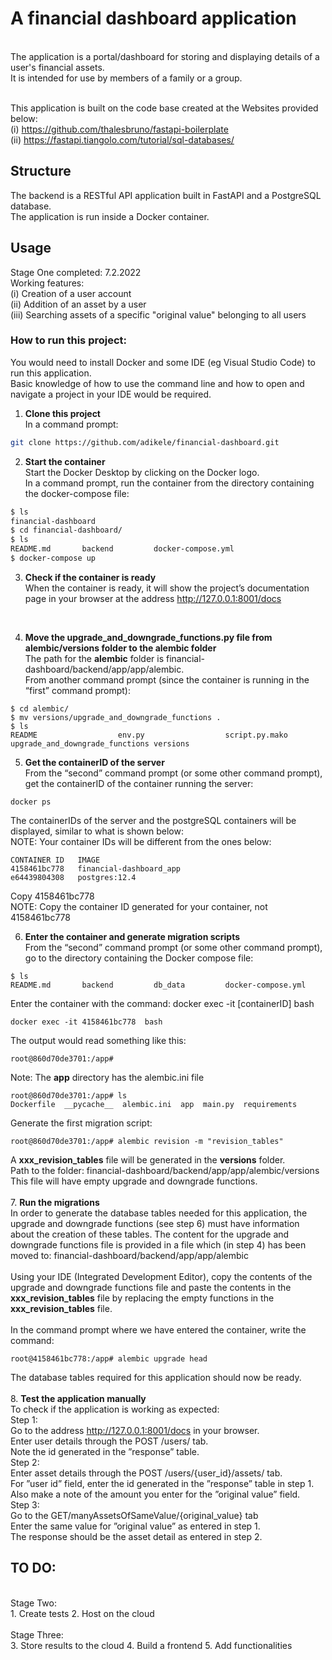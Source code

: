# A financial dashboard application
<br /> The application is a portal/dashboard for storing and displaying details of a user's financial assets. 
<br /> It is intended for use by members of a family or a group.

<br /> This application is built on the code base created at the Websites provided below:
<br /> (i) https://github.com/thalesbruno/fastapi-boilerplate
<br /> (ii) https://fastapi.tiangolo.com/tutorial/sql-databases/

## Structure
The backend is a RESTful API application built in FastAPI and a PostgreSQL database.
<br /> The application is run inside a Docker container.

## Usage
Stage One completed: 7.2.2022
<br /> Working features: 
<br /> (i) Creation of a user account
<br /> (ii) Addition of an asset by a user
<br /> (iii) Searching assets of a specific "original value" belonging to all users 


### How to run this project:
You would need to install Docker and some IDE (eg Visual Studio Code) to run this application.
<br /> Basic knowledge of how to use the command line and how to open and navigate a project in your IDE would be required. 
<br /> 
1. **Clone this project**
<br /> In a command prompt:
```bash
git clone https://github.com/adikele/financial-dashboard.git
```

2. **Start the container**
<br /> Start the Docker Desktop by clicking on the Docker logo.
<br /> In a command prompt, run the container from the directory containing the docker-compose file: 
```bash
$ ls
financial-dashboard
$ cd financial-dashboard/
$ ls 
README.md		backend			docker-compose.yml
$ docker-compose up
```

3. **Check if the container is ready**
<br /> When the container is ready, it will show the project’s documentation page in your browser at the address http://127.0.0.1:8001/docs
<br /> 

4. **Move the upgrade_and_downgrade_functions.py file from alembic/versions folder to the alembic folder**
<br /> The path for the **alembic** folder is financial-dashboard/backend/app/app/alembic.
<br /> From another command prompt (since the container is running in the “first” command prompt):
```
$ cd alembic/
$ mv versions/upgrade_and_downgrade_functions .
$ ls
README					env.py					script.py.mako				upgrade_and_downgrade_functions	versions
```

5. **Get the containerID of the server**
<br /> From the “second” command prompt (or some other command prompt), get the containerID of the container running the server:
```
docker ps 
```
The containerIDs of the server and the postgreSQL containers will be displayed, similar to what is shown below:
<br /> NOTE: Your container IDs will be different from the ones below:
```
CONTAINER ID   IMAGE                     
4158461bc778   financial-dashboard_app   
e64439804308   postgres:12.4             
```
Copy 4158461bc778
<br /> NOTE: Copy the container ID generated for your container, not 4158461bc778
<br /> 

6. **Enter the container and generate migration scripts**
<br /> From the “second” command prompt (or some other command prompt), go to the directory containing the Docker compose file:
 ```
$ ls
README.md		backend			db_data			docker-compose.yml
```
Enter the container with the command: docker exec -it [containerID] bash
```
docker exec -it 4158461bc778  bash
```
The output would read something like this:
```
root@860d70de3701:/app# 
```
Note: The **app** directory has the alembic.ini file
```
root@860d70de3701:/app# ls
Dockerfile  __pycache__  alembic.ini  app  main.py  requirements
```
Generate the first migration script:
```
root@860d70de3701:/app# alembic revision -m "revision_tables"
```
A **xxx_revision_tables** file will be generated in the **versions** folder. 
<br /> Path to the folder: financial-dashboard/backend/app/app/alembic/versions
<br /> This file will have empty upgrade and downgrade functions. 
<br /> 
<br /> 
7. **Run the migrations**
<br /> In order to generate the database tables needed for this application, the upgrade and downgrade functions (see step 6) must have information about the creation of these tables. The content for the upgrade and downgrade functions file is provided in a file which (in step 4) has been moved to: financial-dashboard/backend/app/app/alembic
<br /> <br /> Using your IDE (Integrated Development Editor), copy the contents of the upgrade and downgrade functions file and paste the contents in the **xxx_revision_tables** file by replacing the empty functions in the **xxx_revision_tables** file.
<br />  <br /> In the command prompt where we have entered the container, write the command:
```
root@4158461bc778:/app# alembic upgrade head
```
The database tables required for this application should now be ready.
<br /> 
<br /> 
8. **Test the application manually**
<br /> To check if the application is working as expected:
<br /> Step 1: 
<br /> Go to the address http://127.0.0.1:8001/docs in your browser.
<br /> Enter user details through the POST /users/ tab.
<br /> Note the id generated in the ”response” table.
<br /> Step 2: 
<br /> Enter asset details through the POST /users/{user_id}/assets/ tab.
<br /> For ”user id” field, enter the id generated in the ”response” table in step 1.
<br /> Also make a note of the amount you enter for the ”original value” field.
<br /> Step 3:
<br /> Go to the GET/manyAssetsOfSameValue/{original_value} tab
<br /> Enter the same value for ”original value” as entered in step 1.
<br /> The response should be the asset detail as entered in step 2.

## TO DO:
<br />
Stage Two: <br />
1. Create tests
2. Host on the cloud
<br /> <br />
Stage Three: <br />
3. Store results to the cloud
4. Build a frontend 
5. Add functionalities
